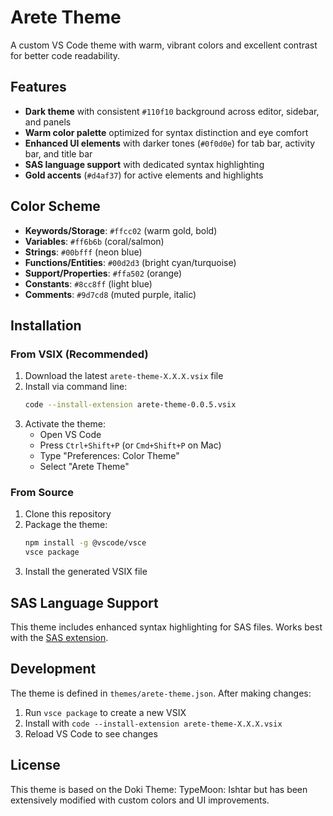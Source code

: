# Arete Theme

A custom VS Code theme with warm, vibrant colors and excellent contrast for better code readability.

## Features

- **Dark theme** with consistent `#110f10` background across editor, sidebar, and panels
- **Warm color palette** optimized for syntax distinction and eye comfort
- **Enhanced UI elements** with darker tones (`#0f0d0e`) for tab bar, activity bar, and title bar
- **SAS language support** with dedicated syntax highlighting
- **Gold accents** (`#d4af37`) for active elements and highlights

## Color Scheme

- **Keywords/Storage**: `#ffcc02` (warm gold, bold)
- **Variables**: `#ff6b6b` (coral/salmon)
- **Strings**: `#00bfff` (neon blue)
- **Functions/Entities**: `#00d2d3` (bright cyan/turquoise)
- **Support/Properties**: `#ffa502` (orange)
- **Constants**: `#8cc8ff` (light blue)
- **Comments**: `#9d7cd8` (muted purple, italic)

## Installation

### From VSIX (Recommended)
1. Download the latest `arete-theme-X.X.X.vsix` file
2. Install via command line:
   ```bash
   code --install-extension arete-theme-0.0.5.vsix
   ```
3. Activate the theme:
   - Open VS Code
   - Press `Ctrl+Shift+P` (or `Cmd+Shift+P` on Mac)
   - Type "Preferences: Color Theme"
   - Select "Arete Theme"

### From Source
1. Clone this repository
2. Package the theme:
   ```bash
   npm install -g @vscode/vsce
   vsce package
   ```
3. Install the generated VSIX file

## SAS Language Support

This theme includes enhanced syntax highlighting for SAS files. Works best with the [SAS extension](https://github.com/hui-ts/vscode-sas).

## Development

The theme is defined in `themes/arete-theme.json`. After making changes:
1. Run `vsce package` to create a new VSIX
2. Install with `code --install-extension arete-theme-X.X.X.vsix`
3. Reload VS Code to see changes

## License

This theme is based on the Doki Theme: TypeMoon: Ishtar but has been extensively modified with custom colors and UI improvements.